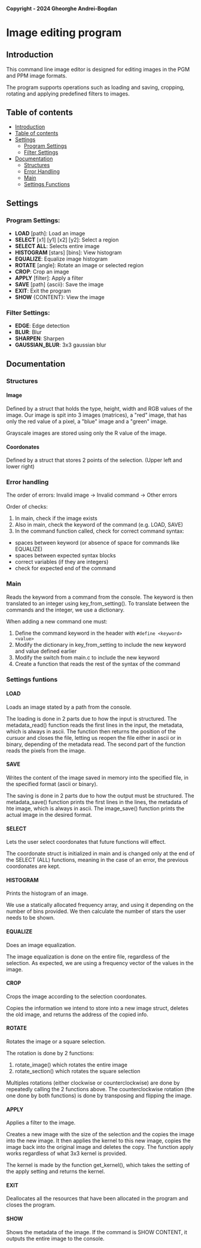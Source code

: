 #### Copyright - 2024 Gheorghe Andrei-Bogdan

# Image editing program

## Introduction

This command line image editor is designed for editing images in the
PGM and PPM image formats.

The program supports operations such as loading and saving, cropping,
rotating and applying predefined filters to images.

## Table of contents

- [Introduction](#introduction)
- [Table of contents](#table-of-contents)
- [Settings](#settings)
  - [Program Settings](#program-settings)
  - [Filter Settings](#filter-settings)
- [Documentation](#documentation)
  - [Structures](#structures)
  - [Error Handling](#error-handling)
  - [Main](#main)
  - [Settings Functions](#setting-functions)

## Settings

### Program Settings:

- **LOAD** [path]:                Load an image
- **SELECT** [x1] [y1] [x2] [y2]: Select a region
- **SELECT ALL**:                 Selects entire image
- **HISTOGRAM** [stars] [bins]:   View histogram
- **EQUALIZE**:                   Equalize image histogram
- **ROTATE** [angle]:             Rotate an image or selected region
- **CROP**:                       Crop an image
- **APPLY** [filter]:             Apply a filter
- **SAVE** [path] {ascii}:        Save the image
- **EXIT**:                       Exit the program
- **SHOW** {CONTENT}:             View the image

### Filter Settings:

- **EDGE**:          Edge detection
- **BLUR**:          Blur
- **SHARPEN**:       Sharpen
- **GAUSSIAN_BLUR**: 3x3 gaussian blur

## Documentation

### Structures

#### Image

Defined by a struct that holds the type, height, width and RGB values of the
image. Our image is spit into 3 images (matrices), a "red" image, that
has only the red value of a pixel, a "blue" image and a "green" image.

Grayscale images are stored using only the R value of the image.

#### Coordonates

Defined by a struct that stores 2 points of the selection.
(Upper left and lower right)

### Error handling

The order of errors:
Invalid image -> Invalid command -> Other errors

Order of checks:
1. In main, check if the image exists
2. Also in main, check the keyword of the command (e.g. LOAD, SAVE)
3. In the command function called, check for correct command syntax:
- spaces between keyword (or absence of space for commands like EQUALIZE)
- spaces between expected syntax blocks
- correct variables (if they are integers)
- check for expected end of the command

### Main

Reads the keyword from a command from the console.
The keyword is then translated to an integer using key_from_setting().
To translate between the commands and the integer, we use a dictionary.

When adding a new command one must:
1. Define the command keyword in the header with `#define <keyword> <value>`
2. Modify the dictionary in key_from_setting to include the new keyword and
value defined earlier
3. Modify the switch from main.c to include the new keyword
4. Create a function that reads the rest of the syntax of the command

### Settings funtions

#### LOAD

Loads an image stated by a path from the console.

The loading is done in 2 parts due to how the input is structured.
The metadata_read() function reads the first lines in the input,
the metadata, which is always in ascii.
The function then returns the position of the cursuor and closes the file,
letting us reopen the file either in ascii or in binary,
depending of the metadata read. The second part of the function reads the
pixels from the image.

#### SAVE

Writes the content of the image saved in memory into the specified file,
in the specified format (ascii or binary).

The saving is done in 2 parts due to how the output must be structured.
The metadata_save() function prints the first lines in the lines,
the metadata of hte image, which is always in ascii.
The image_save() function prints the actual image in the desired format.

#### SELECT

Lets the user select coordonates that future functions will effect.

The coordonate struct is initialized in main and is changed only
at the end of the SELECT (ALL) functions, meaning in the case of an error,
the previous coordonates are kept.

#### HISTOGRAM

Prints the histogram of an image.

We use a statically allocated frequency array,
and using it depending on the number of bins provided.
We then calculate the number of stars the user needs to be shown.

#### EQUALIZE

Does an image equalization.

The image equalization is done on the entire file, regardless of the selection.
As expected, we are using a frequency vector of the values in the image.

#### CROP

Crops the image according to the selection coordonates.

Copies the information we intend to store into a new image struct,
deletes the old image, and returns the address of the copied info.

#### ROTATE

Rotates the image or a square selection.

The rotation is done by 2 functions:
1. rotate_image() which rotates the entire image
2. rotate_section() which rotates the square selection

Multiples rotations (either clockwise or counterclockwise) are done
by repeatedly calling the 2 functions above.
The counterclockwise rotation (the one done by both functions) is
done by transposing and flipping the image.

#### APPLY

Applies a filter to the image.

Creates a new image with the size of the selection and the copies the
image into the new image. It then applies the kernel to this new image,
copies the image back into the original image and deletes the copy.
The function apply works regardless of what 3x3 kernel is provided.

The kernel is made by the function get_kernel(), which takes the
setting of the apply setting and returns the kernel.

#### EXIT

Deallocates all the resources that have been allocated in the program
and closes the program.

#### SHOW

Shows the metadata of the image.
If the command is SHOW CONTENT, it outputs the entire image to the console.
